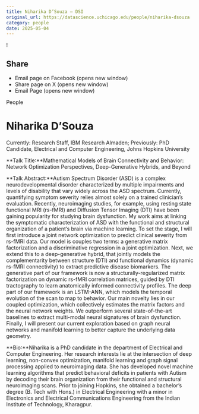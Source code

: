 ```yaml
---
title: Niharika D’Souza – DSI
original_url: https://datascience.uchicago.edu/people/niharika-dsouza
category: people
date: 2025-05-04
---
```


<!-- Table-like structure detected -->

!

## Share

* Email page on Facebook (opens new window)
* Share page on X (opens new window)
* Email Page (opens new window)

<!-- Table-like structure detected -->

People

# Niharika D’Souza

Currently: Research Staff, IBM Research Almaden; Previously: PhD Candidate, Electrical and Computer Engineering, Johns Hopkins University

**Talk Title:**Mathematical Models of Brain Connectivity and Behavior: Network Optimization Perspectives, Deep-Generative Hybrids, and Beyond

**Talk Abstract:**Autism Spectrum Disorder (ASD) is a complex neurodevelopmental disorder characterized by multiple impairments and levels of disability that vary widely across the ASD spectrum. Currently, quantifying symptom severity relies almost solely on a trained clinician’s evaluation. Recently, neuroimaging studies, for example, using resting state functional MRI (rs-fMRI) and Diffusion Tensor Imaging (DTI) have been gaining popularity for studying brain dysfunction. My work aims at linking the symptomatic characterization of ASD with the functional and structural organization of a patient’s brain via machine learning. To set the stage, I will first introduce a joint network optimization to predict clinical severity from rs-fMRI data. Our model is couples two terms: a generative matrix factorization and a discriminative regression in a joint optimization. Next, we extend this to a deep-generative hybrid, that jointly models the complementarity between structure (DTI) and functional dynamics (dynamic rs-fMRI connectivity) to extract predictive disease biomarkers. The generative part of our framework is now a structurally-regularized matrix factorization on dynamic rs-fMRI correlation matrices, guided by DTI tractography to learn anatomically informed connectivity profiles. The deep part of our framework is an LSTM-ANN, which models the temporal evolution of the scan to map to behavior. Our main novelty lies in our coupled optimization, which collectively estimates the matrix factors and the neural network weights. We outperform several state-of-the-art baselines to extract multi-modal neural signatures of brain dysfunction. Finally, I will present our current exploration based on graph neural networks and manifold learning to better capture the underlying data geometry.

**Bio:**Niharika is a PhD candidate in the department of Electrical and Computer Engineering. Her research interests lie at the intersection of deep learning, non-convex optimization, manifold learning and graph signal processing applied to neuroimaging data. She has developed novel machine learning algorithms that predict behavioral deficits in patients with Autism by decoding their brain organization from their functional and structural neuroimaging scans. Prior to joining Hopkins, she obtained a bachelor’s degree (B. Tech with Hons.) in Electrical Engineering with a minor in Electronics and Electrical Communications Engineering from the Indian Institute of Technology, Kharagpur.